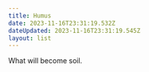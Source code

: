 ```yaml
---
title: Humus
date: 2023-11-16T23:31:19.532Z
dateUpdated: 2023-11-16T23:31:19.545Z
layout: list
---
```

What will become soil.